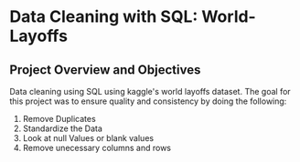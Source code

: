 # Data Cleaning with SQL: World-Layoffs

## Project Overview and Objectives
Data cleaning using SQL using kaggle's world layoffs dataset. The goal for this project was to ensure quality and consistency by doing the following:<br/>
1. Remove Duplicates<br/>
2. Standardize the Data<br/>
3. Look at null Values or blank values<br/>
4. Remove unecessary columns and rows<br/>
